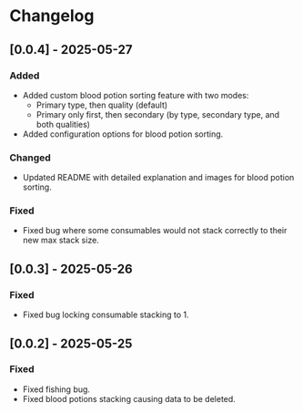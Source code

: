 # Changelog

## [0.0.4] - 2025-05-27

### Added
- Added custom blood potion sorting feature with two modes:
    - Primary type, then quality (default)
    - Primary only first, then secondary (by type, secondary type, and both qualities)
- Added configuration options for blood potion sorting.

### Changed
- Updated README with detailed explanation and images for blood potion sorting.

### Fixed
- Fixed bug where some consumables would not stack correctly to their new max stack size.

## [0.0.3] - 2025-05-26

### Fixed
- Fixed bug locking consumable stacking to 1.

## [0.0.2] - 2025-05-25

### Fixed
- Fixed fishing bug.
- Fixed blood potions stacking causing data to be deleted.